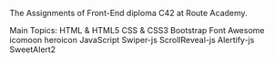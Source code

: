 The Assignments of Front-End diploma C42 at Route Academy.

Main Topics: 
HTML & HTML5
CSS & CSS3
Bootstrap
Font Awesome
icomoon
heroicon
JavaScript
Swiper-js
ScrollReveal-js
Alertify-js
SweetAlert2
